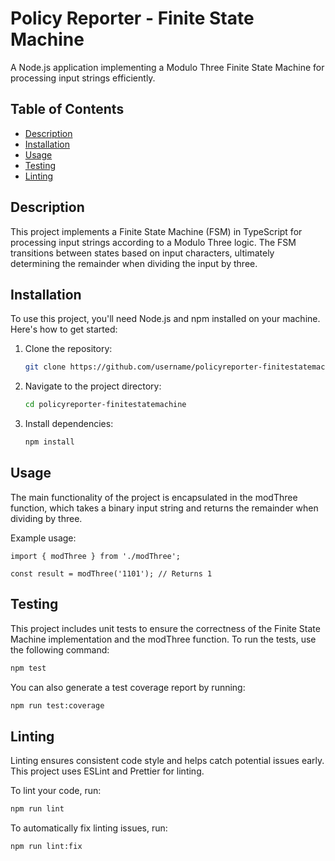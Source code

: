 # Policy Reporter - Finite State Machine

A Node.js application implementing a Modulo Three Finite State Machine for processing input strings efficiently.

## Table of Contents

- [Description](#description)
- [Installation](#installation)
- [Usage](#usage)
- [Testing](#testing)
- [Linting](#linting)

## Description

This project implements a Finite State Machine (FSM) in TypeScript for processing input strings according to a Modulo Three logic. The FSM transitions between states based on input characters, ultimately determining the remainder when dividing the input by three.

## Installation

To use this project, you'll need Node.js and npm installed on your machine. Here's how to get started:

1. Clone the repository:

   ```bash
   git clone https://github.com/username/policyreporter-finitestatemachine.git
   ```

2. Navigate to the project directory:
    ```bash
    cd policyreporter-finitestatemachine
    ```
3. Install dependencies:
    ```bash
    npm install
    ```

## Usage

The main functionality of the project is encapsulated in the modThree function, which takes a binary input string and returns the remainder when dividing by three.

Example usage:

    import { modThree } from './modThree';

    const result = modThree('1101'); // Returns 1

## Testing

This project includes unit tests to ensure the correctness of the Finite State Machine implementation and the modThree function. To run the tests, use the following command:
```bash
npm test
```

You can also generate a test coverage report by running:
```bash
npm run test:coverage
```

## Linting
Linting ensures consistent code style and helps catch potential issues early. This project uses ESLint and Prettier for linting.

To lint your code, run:
```bash
npm run lint
```

To automatically fix linting issues, run:
```bash
npm run lint:fix
```